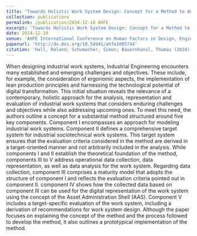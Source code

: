 ```yaml
---
title: "Towards Holistic Work System Design: Concept for a Method to Analyze, Represent and Evaluate Industrial Sociotechnical Work Systems"
collection: publications
permalink: /publication/2024-12-10 AHFE
excerpt: 'Towards Holistic Work System Design: Concept for a Method to Analyze, Represent and Evaluate Industrial Sociotechnical Work Systems'
date: 2024-12-10
venue: 'AHFE International Conference on Human Factors in Design, Engineering, and Computing. Honolulu, Hawaii, USA'
paperurl: 'http://dx.doi.org/10.54941/ahfe1005744'
citation: 'Hall, Roland; Schumacher, Simon; Bauernhansl, Thomas (2024). &quot;Towards Holistic Work System Design: Concept for a Method to Analyze, Represent and Evaluate Industrial Sociotechnical Work Systems&quot; <i>Proceedings of the AHFE International Conference on Human Factors in Design, Engineering, and Computing (AHFE 2024 Hawaii Edition)</i> (2024), p. 1771–1781.'
---
```

When designing industrial work systems, Industrial Engineering encounters many established and emerging challenges and objectives. These include, for example, the consideration of ergonomic aspects, the implementation of lean production principles and harnessing the technological potential of digital transformation. This initial situation reveals the relevance of a contemporary, holistic approach for the analysis, representation and evaluation of industrial work systems that considers enduring challenges and objectives while also addressing upcoming ones. To meet this need, the authors outline a concept for a substantial method structured around five key components. Component I encompasses an approach for modeling industrial work systems. Component II defines a comprehensive target system for industrial sociotechnical work systems. This target system ensures that the evaluation criteria considered in the method are derived in a target-oriented manner and not arbitrarily included in the analysis. While components I and II establish the theoretical foundation of the method, components III to V address operational data collection, data representation, as well as data analysis for the work system. Regarding data collection, component III comprises a maturity model that adopts the structure of component I and reflects the evaluation criteria pointed out in component II. component IV shows how the collected data based on component III can be used for the digital representation of the work system using the concept of the Asset Administration Shell (AAS). Component V includes a target-specific evaluation of the work system, including a derivation of recommendations for work system design. Although the paper focuses on explaining the concept of the method and the process followed to develop the method, it also outlines a prototypical implementation of the method.
